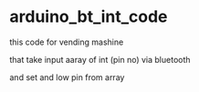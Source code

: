 # arduino_bt_int_code

this code for vending mashine

that take  input aaray of int (pin no) via bluetooth  

and set and low pin from array

